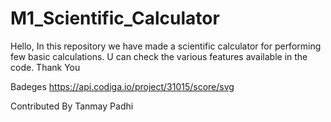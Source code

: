 # M1_Scientific_Calculator
Hello,
In this repository we have made a scientific calculator for performing few basic calculations.
U can check the various features available in the code.
Thank You

Badeges
https://api.codiga.io/project/31015/score/svg


Contributed By Tanmay Padhi
